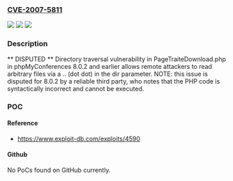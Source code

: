 ### [CVE-2007-5811](https://cve.mitre.org/cgi-bin/cvename.cgi?name=CVE-2007-5811)
![](https://img.shields.io/static/v1?label=Product&message=n%2Fa&color=blue)
![](https://img.shields.io/static/v1?label=Version&message=n%2Fa&color=blue)
![](https://img.shields.io/static/v1?label=Vulnerability&message=n%2Fa&color=brighgreen)

### Description

** DISPUTED **  Directory traversal vulnerability in PageTraiteDownload.php in phpMyConferences 8.0.2 and earlier allows remote attackers to read arbitrary files via a .. (dot dot) in the dir parameter.  NOTE: this issue is disputed for 8.0.2 by a reliable third party, who notes that the PHP code is syntactically incorrect and cannot be executed.

### POC

#### Reference
- https://www.exploit-db.com/exploits/4590

#### Github
No PoCs found on GitHub currently.

